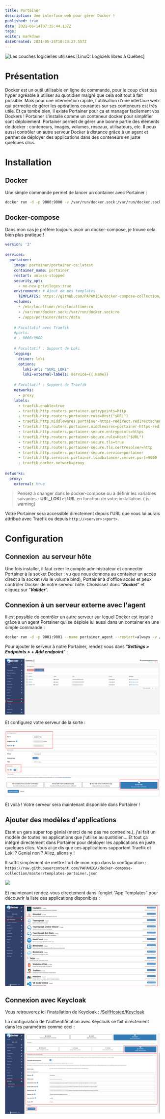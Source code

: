 ```yaml
---
title: Portainer
description: Une interface web pour gérer Docker !
published: true
date: 2021-06-14T07:35:44.137Z
tags: 
editor: markdown
dateCreated: 2021-05-24T10:34:27.557Z
---
```


![Les couches logicielles utilisées [LinuQ: Logiciels libres à Québec]](https://linuq.org/_media/projets/portainer_io.png)

# Présentation

Docker est un outil utilisable en ligne de commande, pour le coup c’est pas hyper agréable à utiliser au quotidien malgré que cela soit tout à fait possible. Mais pour une intervention rapide, l'utilisation d'une interface web qui permette de gérer les opérations courantes sur ses conteneurs est très utile. Et ça tombe bien, il existe Portainer pour ça et manager facilement vos Dockers ! Portainer s’installe comme un conteneur docker pour simplifier sont déploiement. Portainer permet de gérer une bonne partie des éléments de docker : conteneurs, images, volumes, réseaux, utilisateurs, etc. Il peux aussi contrôler un autre serveur Docker à distance grâce à un agent et permet de déployer des applications dans des conteneurs en juste quelques clics.

# Installation

## Docker

Une simple commande permet de lancer un container avec Portainer : 

```bash
docker run -d -p 9000:9000 -v /var/run/docker.sock:/var/run/docker.sock -v /apps/portainer:/data portainer/portainer
```

## Docker-compose

Dans mon cas je préfère toujours avoir un docker-compose, je trouve cela bien plus pratique !

```yaml
version: '2'
  
services:
  portainer:
    image: portainer/portainer-ce:latest
    container_name: portainer
    restart: unless-stopped
    security_opt:
      - no-new-privileges:true
    environment: # Ajout de mes templates
      TEMPLATES: https://github.com/PAPAMICA/docker-compose-collection/blob/master/templates-portainer.json
    volumes:
      - /etc/localtime:/etc/localtime:ro
      - /var/run/docker.sock:/var/run/docker.sock:ro
      - /apps/portainer/data:/data
      
    # Facultatif avec Traefik  
    #ports:
    # - 9000:9000
    
    # Facultatif : Support de Loki
    logging:
      driver: loki
      options:
        loki-url: "$URL_LOKI"
        loki-external-labels: service={{.Name}}
    
    # Facultatif : Support de Traefik
    networks:
      - proxy  
    labels:
      - traefik.enable=true
      - traefik.http.routers.portainer.entrypoints=http
      - traefik.http.routers.portainer.rule=Host("$URL")
      - traefik.http.middlewares.portainer-https-redirect.redirectscheme.scheme=https
      - traefik.http.routers.portainer.middlewares=portainer-https-redirect
      - traefik.http.routers.portainer-secure.entrypoints=https
      - traefik.http.routers.portainer-secure.rule=Host("$URL")
      - traefik.http.routers.portainer-secure.tls=true
      - traefik.http.routers.portainer-secure.tls.certresolver=http
      - traefik.http.routers.portainer-secure.service=portainer
      - traefik.http.services.portainer.loadbalancer.server.port=9000
      - traefik.docker.network=proxy
    
networks:
  proxy:
    external: true
```

> Pensez à changer dans le docker-compose ou à définir les variables suivantes : **URL_LOKI** et **URL** en fonction de votre installation.
{.is-warning}


Votre Portainer sera accessible directement depuis l'URL que vous lui aurais attribué avec Traefik ou depuis `http://<server>:<port>`.

# Configuration

## Connexion  au serveur hôte

Une fois installer, il faut créer le compte administrateur et connecter Portainer à la socket Docker : vu que nous donnons au container un accès direct à la socket (via le volume bind), Portainer à d'office accès et peux contrôler Docker de notre serveur hôte. Choisissez donc “***Socket***” et cliquez sur “***Valider***”.

## Connexion à un serveur externe avec l'agent

Il est possible de contrôler un autre serveur sur lequel Docker est installé grâce à un agent Portainer qui se déploie lui aussi dans un container en une simple commande :

```bash
docker run -d -p 9001:9001 --name portainer_agent --restart=always -v /var/run/docker.sock:/var/run/docker.sock -v /var/lib/docker/volumes:/var/lib/docker/volumes portainer/agent
```

Pour ajouter le serveur à notre Portainer, rendez vous dans “***Settings > Endpoints > + Add endpoint***” :

![](/images/image_2021-05-03_213224.png)

Et configurez votre serveur de la sorte : 

![](/images/image_2021-05-03_213454.png)

Et voilà ! Votre serveur sera maintenant disponible dans Portainer !

## Ajouter des modèles d'applications

Etant un gars super top génial (merci de ne pas me contredire.), j'ai fait un modèle de toutes les applications que j'utilise au quotidien… Et tout ça intégré directement dans Portainer pour déployer les applications en juste quelques clics. Vous ai-je dis que ces applications supportent Traefik et Loki ? Genial non ? Allez, allons y !

Il suffit simplement de mettre l'url de mon repo dans la configuration : `https://raw.githubusercontent.com/PAPAMICA/docker-compose-collection/master/templates-portainer.json`

![](https://camo.githubusercontent.com/576de2c1f125016f37a6ddfb36546e78cfb49cd8a61ce8c156e329c723c424f0/68747470733a2f2f692e696d6775722e636f6d2f4d34397373434e2e706e67)

Et maintenant rendez-vous directement dans l'onglet “App Templates” pour découvrir la liste des applications disponibles :

![](/images/image_2021-05-03_211850.png)

## Connexion avec Keycloak

Vous retrouverez ici l'installation de Keycloak : [/SelfHosted/Keycloak](/SelfHosted/Keycloak)

La configuration de l'authentification avec Keycloak se fait directement dans les paramètres comme ceci :

![](/images/image_2021-05-03_212514.png)